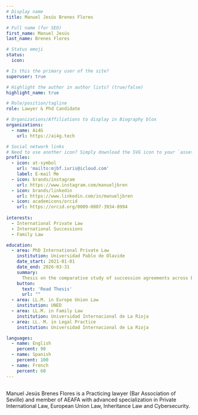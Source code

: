 ```yaml
---
# Display name
title: Manuel Jesús Brenes Flores

# Full name (for SEO)
first_name: Manuel Jesús
last_name: Brenes Flores

# Status emoji
status:
  icon:

# Is this the primary user of the site?
superuser: true

# Highlight the author in author lists? (true/false)
highlight_name: true

# Role/position/tagline
role: Lawyer & Phd Candidate

# Organizations/Affiliations to display in Biography blox
organizations:
  - name: Ai4G
    url: https://ai4g.tech

# Social network links
# Need to use another icon? Simply download the SVG icon to your `assets/media/icons/` folder.
profiles:
  - icon: at-symbol
    url: 'mailto:mjbf.iuris@icloud.com'
    label: E-mail Me
  - icon: brands/instagram
    url: https://www.instagram.com/manueljbren
  - icon: brands/linkedin
    url: https://www.linkedin.com/in/manueljbren
  - icon: academicons/orcid
    url: https://orcid.org/0009-0007-3934-8994
    
interests:
  - International Private Law
  - International Successions
  - Family Law

education:
  - area: PhD International Private Law
    institution: Universidad Pablo de Olavide
    date_start: 2021-01-01
    date_end: 2026-03-31
    summary:
      Thesis on the comparative study of succession agreements across European jurisdictions (Spain, Italy, France, Germany, United Kingdom). [Prof Andrés Rodríguez Benot](https://www.upo.es/profesorado/arodben/)[Prof. Juan Pablo Pérez Velázquez](https://www.upo.es/profesorado/jppervel/). 
    button:
      text: 'Read Thesis'
      url: ""
  - area: LL.M. in Europe Union Law
    institution: UNED 
  - area: LL.M. in Family Law
    institution: Universidad Internacional de La Rioja
  - area: LL. M. in Legal Practice
    institution: Universidad Internacional de La Rioja

languages:
  - name: English
    percent: 90
  - name: Spanish
    percent: 100
  - name: French
    percent: 60
---
```


##

Manuel Jesús Brenes Flores is a Practicing lawyer (Bar Association of Seville) and member of AEAFA with advanced specialization in Private International Law, European Union Law, Inheritance Law and Cybersecurity.
